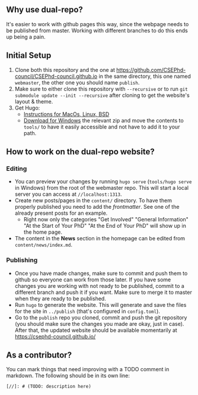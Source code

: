 ## Why use dual-repo? 
It's easier to work with github pages this way, since the webpage needs to be published from master. Working with different branches to do this ends up being a pain.

## Initial Setup
1. Clone both this repository and the one at https://github.com/CSEPhd-council/CSEPhd-council.github.io in the same directory, this one named `webmaster`, the other one you should name `publish`.
2. Make sure to either clone this repository with `--recursive` or to run `git submodule update --init --recursive` after cloning to get the website's layout & theme.
3. Get Hugo:
   - [Instructions for MacOs, Linux, BSD](https://gohugo.io/getting-started/installing)
   - [Download for Windows](https://github.com/gohugoio/hugo/releases) the relevant zip and move the contents to `tools/` to have it easily accessible and not have to add it to your path.

## How to work on the dual-repo website?

### Editing
- You can preview your changes by running `hugo serve` (`tools/hugo serve` in Windows) from the root of the webmaster repo. This will start a local server you can access at `//localhost:1313`.
- Create new posts/pages in the `content/` directory. To have them properly published you need to add the *frontmatter*. See one of the already present posts for an example.
  - Right now only the categories "Get Involved" "General Information" "At the Start of Your PhD" "At the End of Your PhD" will show up in the home page.
- The content in the **News** section in the homepage can be edited from `content/news/index.md`.
  
### Publishing
- Once you have made changes, make sure to commit and push them to github so everyone can work from those later. If you have some changes you are working with not ready to be published, commit to a different branch and push it if you want. Make sure to merge it to master when they are ready to be published.
- Run `hugo` to generate the website. This will generate and save the files for the site in `../publish` (that's configured in `config.toml`).
- Go to the `publish` repo you cloned, commit and push the git repository (you should make sure the changes you made are okay, just in case). After that, the updated website should be available momentarily at https://csephd-council.github.io/

## As a contributor? 
You can mark things that need improving with a TODO comment in markdown. The following should be in its own line:

```
[//]: # (TODO: description here)
```
